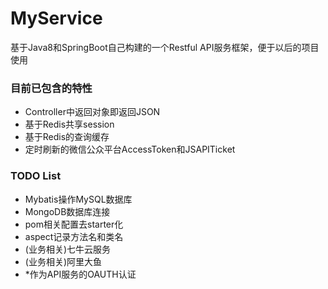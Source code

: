 # MyService
基于Java8和SpringBoot自己构建的一个Restful API服务框架，便于以后的项目使用

### 目前已包含的特性

* Controller中返回对象即返回JSON
* 基于Redis共享session
* 基于Redis的查询缓存
* 定时刷新的微信公众平台AccessToken和JSAPITicket

### TODO List
* Mybatis操作MySQL数据库
* MongoDB数据库连接
* pom相关配置去starter化
* aspect记录方法名和类名
* (业务相关)七牛云服务
* (业务相关)阿里大鱼
* *作为API服务的OAUTH认证